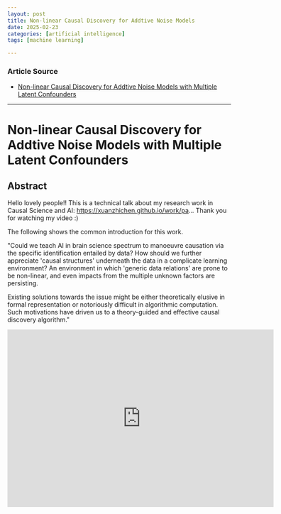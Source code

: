 ```yaml
---
layout: post
title: Non-linear Causal Discovery for Addtive Noise Models
date: 2025-02-23
categories: [artificial intelligence]
tags: [machine learning]

---
```


### Article Source


* [Non-linear Causal Discovery for Addtive Noise Models with Multiple Latent Confounders](https://www.youtube.com/watch?v=4bpx1DPd_Vg)

---


# Non-linear Causal Discovery for Addtive Noise Models with Multiple Latent Confounders

## Abstract

Hello lovely people!! This is a technical talk about my research work in Causal Science and AI: 
https://xuanzhichen.github.io/work/pa...
Thank you for watching my video :)

The following shows the common introduction for this work.

"Could we teach AI in brain science spectrum to manoeuvre causation via the specific identification entailed by data? How should we further appreciate 'causal structures' underneath the data in a complicate learning environment? An environment in which 'generic data relations' are prone to be non-linear, and even impacts from the multiple unknown factors are persisting.

Existing solutions towards the issue might be either theoretically elusive in formal representation or notoriously difficult in algorithmic computation. Such motivations have driven us to a theory-guided and effective causal discovery algorithm."

<iframe width="600" height="400" src="https://www.youtube.com/embed/4bpx1DPd_Vg?si=KdmeVGy_EkDMnpX5" title="YouTube video player" frameborder="0" allow="accelerometer; autoplay; clipboard-write; encrypted-media; gyroscope; picture-in-picture; web-share" referrerpolicy="strict-origin-when-cross-origin" allowfullscreen></iframe>